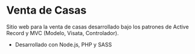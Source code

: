 # Venta de Casas
 Sitio web para la venta de casas desarrollado bajo los patrones de Active Record y MVC (Modelo, Visata, Controlador).

 - Desarrollado con Node.js, PHP y SASS
